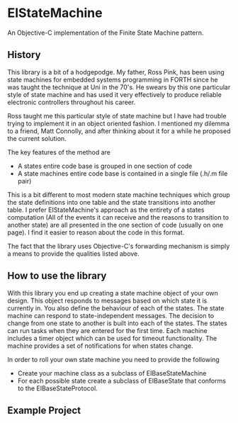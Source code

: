 # EIStateMachine

An Objective-C implementation of the Finite State Machine pattern.

## History
This library is a bit of a hodgepodge. My father, Ross Pink, has been using state machines for embedded systems programming in FORTH since he was taught the technique at Uni in the 70's. He swears by this one particular style of state machine and has used it very effectively to produce reliable electronic controllers throughout his career.

Ross taught me this particular style of state machine but I have had trouble trying to implement it in an object oriented fashion. I mentioned my dilemma to a friend, Matt Connolly, and after thinking about it for a while he proposed the current solution.

The key features of the method are
- A states entire code base is grouped in one section of code
- A state machines entire code base is contained in a single file (.h/.m file pair)

This is a bit different to most modern state machine techniques which group the state definitions into one table and the state transitions into another table. I prefer EIStateMachine's approach as the entirety of a states computation (All of the events it can receive and the reasons to transition to another state) are all presented in the one section of code (usually on one page). I find it easier to reason about the code in this format.

The fact that the library uses Objective-C's forwarding mechanism is simply a means to provide the qualities listed above.

## How to use the library
With this library you end up creating a state machine object of your own design. This object responds to messages based on which state it is currently in. You also define the behaviour of each of the states. The state machine can respond to state-independent messages. The decision to change from one state to another is built into each of the states. The states can run tasks when they are entered for the first time. Each machine includes a timer object which can be used for timeout functionality. The machine provides a set of notifications for when states change.


In order to roll your own state machine you need to provide the following
- Create your machine class as a subclass of EIBaseStateMachine
- For each possible state create a subclass of EIBaseState that conforms to the EIBaseStateProtocol.

## Example Project
